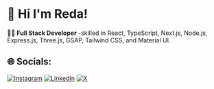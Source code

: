 # 👋 Hi I'm Reda!

👨‍💻 **Full Stack Developer** -skilled in React, TypeScript, Next.js, Node.js, Express.js, Three.js, GSAP, Tailwind CSS, and Material UI.

## 🌐 Socials:
[![Instagram](https://img.shields.io/badge/Instagram-%23E4405F.svg?logo=Instagram&logoColor=white)](https://instagram.com/redaassemghor_) 
[![LinkedIn](https://img.shields.io/badge/LinkedIn-%230077B5.svg?logo=linkedin&logoColor=white)](https://www.linkedin.com/in/assemghor-reda-2382162b2/) 
[![X](https://img.shields.io/badge/X-black.svg?logo=X&logoColor=white)](https://x.com/assemghorreda)

